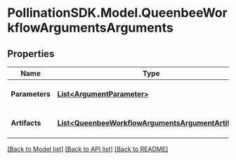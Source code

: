 
# PollinationSDK.Model.QueenbeeWorkflowArgumentsArguments

## Properties

Name | Type | Description | Notes
------------ | ------------- | ------------- | -------------
**Parameters** | [**List&lt;ArgumentParameter&gt;**](ArgumentParameter.md) | A list of input parameters | [optional] 
**Artifacts** | [**List&lt;QueenbeeWorkflowArgumentsArgumentArtifact&gt;**](QueenbeeWorkflowArgumentsArgumentArtifact.md) | A list of input artifacts | [optional] 

[[Back to Model list]](../README.md#documentation-for-models)
[[Back to API list]](../README.md#documentation-for-api-endpoints)
[[Back to README]](../README.md)

